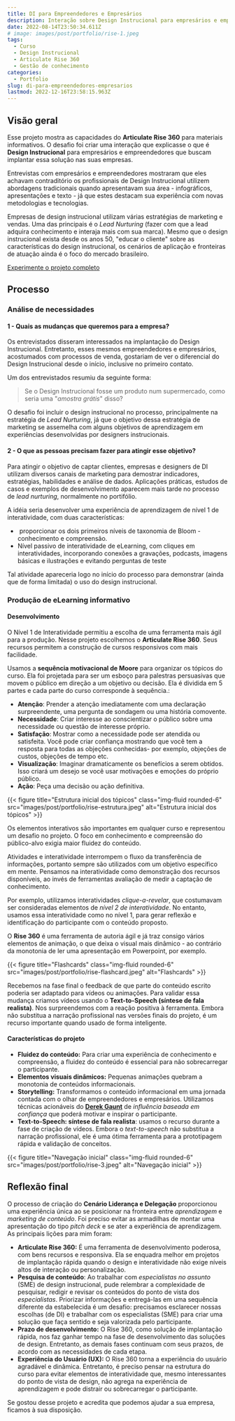 ```yaml
---
title: DI para Empreendedores e Empresários
description: Interação sobre Design Instrucional para empresários e empreendedores que buscam implantar essa solução nas suas empresas.
date: 2022-08-14T23:50:34.611Z
# image: images/post/portfolio/rise-1.jpeg
tags:
  - Curso
  - Design Instrucional
  - Articulate Rise 360
  - Gestão de conhecimento
categories:
  - Portfolio
slug: di-para-empreendedores-empresarios
lastmod: 2022-12-16T23:58:15.963Z
---
```


## Visão geral 

Esse projeto mostra as capacidades do **Articulate Rise 360** para materiais informativos. O desafio foi criar uma interação que explicasse o que é **Design Instrucional** para empresários e empreendedores que buscam implantar essa solução nas suas empresas.

Entrevistas com empresários e empreendedores mostraram que eles achavam contraditório os profissionais de Design Instrucional utilizem abordagens tradicionais quando apresentavam sua área - infográficos, apresentações e texto - já que estes destacam sua experiência com novas metodologias e tecnologias.

Empresas de design instrucional utilizam várias estratégias de marketing e vendas. Uma das principais é o *Lead Nurturing* (fazer com que a lead adquira conhecimento e interaja mais com sua marca). Mesmo que o design instrucional exista desde os anos 50, "educar o cliente" sobre as características do design instrucional, os cenários de aplicação e fronteiras de atuação ainda é o foco do mercado brasileiro.

[Experimente o projeto completo](portfolio/di-para-empreendedores/index.html)

## Processo 

### Análise de necessidades 

#### 1 - Quais as mudanças que queremos para a empresa? 

Os entrevistados disseram interessados na implantação do Design Instrucional. Entretanto, esses mesmos empreendedores e empresários, acostumados com processos de venda, gostariam de ver o diferencial do Design Instrucional desde o início, inclusive no primeiro contato.

Um dos entrevistados resumiu da seguinte forma:

> Se o Design Instrucional fosse um produto num supermercado, como seria uma "*amostra grátis*" disso?

O desafio foi incluir o design instrucional no processo, principalmente na estratégia de *Lead Nurturing*, já que o objetivo dessa estratégia de marketing se assemelha com alguns objetivos de aprendizagem em experiências desenvolvidas por designers instrucionais.

#### 2 - O que as pessoas precisam fazer para atingir esse objetivo? 

Para atingir o objetivo de captar clientes, empresas e designers de DI utilizam diversos canais de marketing para demostrar indicadores, estratégias, habilidades e análise de dados. Aplicações práticas, estudos de casos e exemplos de desenvolvimento aparecem mais tarde no processo de *lead nurturing*, normalmente no portifólio.

A idéia seria desenvolver uma experiência de aprendizagem de nível 1 de interatividade, com duas características:

-  proporcionar os dois primeiros níveis de taxonomia de Bloom - conhecimento e compreensão.
-  Nível passivo de interatividade de eLearning, com cliques em interatividades, incorporando conexões a gravações, podcasts, imagens básicas e ilustrações e evitando perguntas de teste

Tal atividade apareceria logo no início do processo para demonstrar (ainda que de forma limitada) o uso do design instrucional. 

### Produção de eLearning informativo 

#### Desenvolvimento

O Nível 1 de Interatividade permitiu a escolha de uma ferramenta mais ágil para a produção. Nesse projeto escolhemos o **Articulate Rise 360**. Seus recursos permitem a construção de cursos responsivos com mais facilidade.

Usamos a **sequência motivacional de Moore** para organizar os tópicos do curso. Ela foi projetada para ser um esboço para palestras persuasivas que movem o público em direção a um objetivo ou decisão. Ela é dividida em 5 partes e cada parte do curso corresponde à sequência.:

 - **Atenção**: Prender a atenção imediatamente com uma declaração surpreendente, uma pergunta de sondagem ou uma história comovente.
 - **Necessidade**: Criar interesse ao conscientizar o público sobre uma necessidade ou questão de interesse próprio.
 - **Satisfação**: Mostrar como a necessidade pode ser atendida ou satisfeita. Você pode criar confiança mostrando que você tem a resposta para todas as objeções conhecidas- por exemplo, objeções de custos, objeções de tempo etc.
- **Visualização**: Imaginar dramaticamente os benefícios a serem obtidos. Isso criará um desejo se você usar motivações e emoções do próprio público.
- **Ação**: Peça uma decisão ou ação definitiva.

{{< figure  title="Estrutura inicial dos tópicos" class="img-fluid rounded-6" src="images/post/portfolio/rise-estrutura.jpeg" alt="Estrutura inicial dos tópicos" >}}

Os elementos interativos são importantes em qualquer curso e representou um desafio no projeto. O foco em conhecimento e compreensão do público-alvo exigia maior fluidez do conteúdo. 

Atividades e interatividade interrompem o fluxo da transferência de informações, portanto sempre são utilizados com um objetivo específico em mente. Pensamos na interatividade como demonstração dos recursos disponíveis, ao invés de ferramentas avaliação de medir a captação de conhecimento.

Por exemplo, utilizamos interatividades *clique-a-revelar*, que costumavam ser consideradas  elementos de *nível 2 de interatividade*. No entanto, usamos essa interatividade como no nível 1, para gerar reflexão e identificação do participante com o conteúdo proposto.

O **Rise 360** é uma ferramenta de autoria ágil e já traz consigo vários elementos de animação, o que deixa o visual mais dinâmico - ao contrário da monotonia de ler uma apresentação em Powerpoint, por exemplo.

{{< figure  title="Flashcards" class="img-fluid rounded-6" src="images/post/portfolio/rise-flashcard.jpeg" alt="Flashcards" >}}

Recebemos na fase final o feedback de que parte do conteúdo escrito poderia ser adaptado para vídeos ou animações. Para validar essa mudança criamos vídeos usando o **Text-to-Speech (síntese de fala realista)**. Nos surpreendemos com a reação positiva à ferramenta. Embora não substitua a narração profissional nas versões finais do projeto, é um recurso importante quando usado de forma inteligente.

#### Características do projeto 

- **Fluidez do conteúdo:** Para criar uma experiência de conhecimento e compreensão, a fluidez do conteúdo é essencial para não sobrecarregar o participante.
- **Elementos visuais dinâmicos:** Pequenas animações quebram a monotonia de conteúdos informacionais. 
- **Storytelling:** Transformamos o conteúdo informacional em uma jornada contada com o olhar de empreendedores e empresários. Utilizamos técnicas acionáveis do **[Derek Gaunt](https://www.amazon.com.br/Ego-Authority-Failure-Intelligence-Negotiator-ebook/dp/B09TMVPYSY/)** de *influência baseada em confiança* que poderá motivar e inspirar o participante.
- **Text-to-Speech: síntese de fala realista**: usamos o recurso durante a fase de criação de vídeos. Embora o *text-to-speech* não substitua a narração profissional, ele é uma ótima ferramenta para a prototipagem rápida e validação de conceitos. 

{{< figure  title="Navegação inicial" class="img-fluid rounded-6" src="images/post/portfolio/rise-3.jpeg" alt="Navegação inicial" >}}

## **Reflexão final** 

O processo de criação do **Cenário Liderança e Delegação** proporcionou uma experiência única ao se posicionar na fronteira entre *aprendizagem* e *marketing de conteúdo*. Foi preciso evitar as armadilhas de montar uma apresentação do tipo *pitch deck* e se ater a experiência de aprendizagem. As principais lições para mim foram: 

- **Articulate Rise 360:** É uma ferramenta de desenvolvimento poderosa, com bens recursos e responsiva. Ela se enquadra melhor em projetos de implantação rápida quando o design e interatividade não exige níveis altos de interação ou personalização. 
- **Pesquisa de conteúdo**: Ao trabalhar com *especialistas no assunto* (SME) de design instrucional, pude relembrar a complexidade de pesquisar, redigir e revisar os conteúdos do ponto de vista dos *especialistas*. Priorizar informações e entregá-las em uma sequência diferente da estabelecida é um desafio: precisamos esclarecer nossas escolhas (de DI) e trabalhar com os especialistas (SME) para criar uma solução que faça sentido e seja valorizada pelo participante.
- **Prazo de desenvolvimento:** O Rise 360, como solução de implantação rápida, nos faz ganhar tempo na fase de desenvolvimento das soluções de design. Entretanto, as demais fases continuam com seus prazos, de acordo com as necessidades de cada etapa. 
- **Experiência do Usuário (UX):** O Rise 360 torna a experiência do usuário agradável e dinâmica. Entretanto, é preciso pensar na estrutura do curso para evitar elementos de interatividade que, mesmo interessantes do ponto de vista de design, não agrega na experiência de aprendizagem e pode distrair ou sobrecarregar o participante. 

Se gostou desse projeto e acredita que podemos ajudar a sua empresa, ficamos à sua disposição. 
